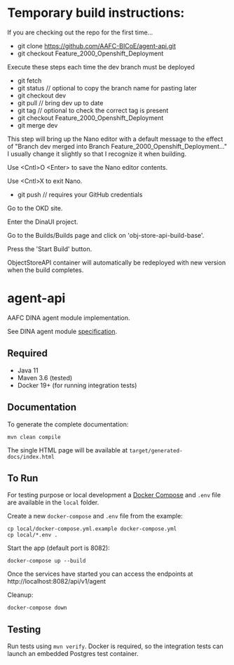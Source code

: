 # Temporary build instructions:

If you are checking out the repo for the first time...

* git clone https://github.com/AAFC-BICoE/agent-api.git
* git checkout Feature_2000_Openshift_Deployment

Execute these steps each time the dev branch must be deployed

* git fetch
* git status   // optional to copy the branch name for pasting later
* git checkout dev 
* git pull   // bring dev up to date
* git tag    // optional to check the correct tag is present
* git checkout Feature_2000_Openshift_Deployment
* git merge dev  

This step will bring up the Nano editor with a default message to the effect of "Branch dev merged into Branch Feature_2000_Openshift_Deployment..."
I usually change it slightly so that I recognize it when building.

Use \<Cntl\>O \<Enter\> to save the Nano editor contents.

Use \<Cntl\>X to exit Nano.

* git push  // requires your GitHub credentials

Go to the OKD site.

Enter the DinaUI project.

Go to the Builds/Builds page and click on 'obj-store-api-build-base'.

Press the 'Start Build' button.

ObjectStoreAPI container will automatically be redeployed with new version when the build completes.


# agent-api

AAFC DINA agent module implementation.

See DINA agent module [specification](https://dina-web.github.io/agent-specs/).

## Required

* Java 11
* Maven 3.6 (tested)
* Docker 19+ (for running integration tests)

## Documentation

To generate the complete documentation:
```
mvn clean compile
```

The single HTML page will be available at `target/generated-docs/index.html`

## To Run

For testing purpose or local development a [Docker Compose](https://docs.docker.com/compose/) and `.env` file are available in the `local` folder.

Create a new `docker-compose` and `.env` file from the example:
```
cp local/docker-compose.yml.example docker-compose.yml
cp local/*.env .
```

Start the app (default port is 8082):
```
docker-compose up --build
```

Once the services have started you can access the endpoints at http://localhost:8082/api/v1/agent

Cleanup:
```
docker-compose down
```

## Testing

Run tests using `mvn verify`. Docker is required, so the integration tests can launch an embedded Postgres test container.
